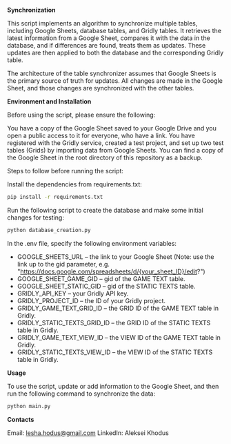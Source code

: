**Synchronization**

This script implements an algorithm to synchronize multiple tables, including Google Sheets,
database tables, and Gridly tables. It retrieves the latest information from a Google Sheet,
compares it with the data in the database, and if differences are found, treats them as updates.
These updates are then applied to both the database and the corresponding Gridly table.

The architecture of the table synchronizer assumes that Google Sheets is the primary source of truth for updates.
All changes are made in the Google Sheet, and those changes are synchronized with the other tables.

**Environment and Installation**

Before using the script, please ensure the following:

You have a copy of the Google Sheet saved to your Google Drive and you open a public access to it for everyone, who have a link.
You have registered with the Gridly service, created a test project, and set up two test tables (Grids)
by importing data from Google Sheets. You can find a copy of the Google Sheet
in the root directory of this repository as a backup.

Steps to follow before running the script:

Install the dependencies from requirements.txt:
```bash
pip install -r requirements.txt
```


Run the following script to create the database and make some initial changes for testing:
```bash
python database_creation.py
```
In the .env file, specify the following environment variables:

 - GOOGLE_SHEETS_URL – the link to your Google Sheet (Note: use the link up to the gid parameter, e.g. "https://docs.google.com/spreadsheets/d/{your_sheet_ID}/edit?")
 - GOOGLE_SHEET_GAME_GID – gid of the GAME TEXT table. 
 - GOOGLE_SHEET_STATIC_GID – gid of the STATIC TEXTS table. 
 - GRIDLY_API_KEY – your Gridly API key. 
 - GRIDLY_PROJECT_ID – the ID of your Gridly project. 
 - GRIDLY_GAME_TEXT_GRID_ID – the GRID ID of the GAME TEXT table in Gridly. 
 - GRIDLY_STATIC_TEXTS_GRID_ID – the GRID ID of the STATIC TEXTS table in Gridly. 
 - GRIDLY_GAME_TEXT_VIEW_ID – the VIEW ID of the GAME TEXT table in Gridly. 
 - GRIDLY_STATIC_TEXTS_VIEW_ID – the VIEW ID of the STATIC TEXTS table in Gridly. 

**Usage**

To use the script, update or add information to the Google Sheet, and then run the following command to synchronize the data:
```bash
python main.py
```
**Contacts**

Email: lesha.hodus@gmail.com
LinkedIn: Aleksei Khodus

